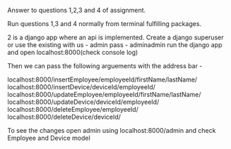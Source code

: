 Answer to questions 1,2,3 and 4 of assignment.

Run questions 1,3 and 4 normally from terminal fulfilling packages.

2 is a django app where an api is implemented. 
Create a django superuser or use the existing with us - admin pass - adminadmin
run the django app and open localhost:8000(check console log)

Then we can pass the following arguements with the address bar -

localhost:8000/insertEmployee/employeeId/firstName/lastName/  <br />
localhost:8000/insertDevice/deviceId/employeeId/  <br />
localhost:8000/updateEmployee/employeeId/firstName/lastName/ <br />
localhost:8000/updateDevice/deviceId/employeeId/ <br />
localhost:8000/deleteEmployee/employeeId/  <br />
localhost:8000/deleteDevice/deviceId/  <br />

To see the changes open admin using localhost:8000/admin and check Employee and Device model
